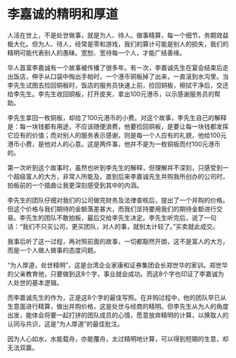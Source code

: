 # 李嘉诚的精明和厚道

人活在世上，不是处世做事，就是为人、待人。做事精算，每一个细节，务期效益极大化。但为人、待人，经常是零和游戏，我们的算计可能是别人的损失，我们的精明可能代表别人的愚昧。宽恕、宽待每一个人，才能广结善缘。 

华人首富李嘉诚有一个故事被传播了很多年。有一次，李嘉诚先生在宴会结束后走出饭店，伸手从口袋中掏出手帕时，一个港币铜板掉了出来，一直滚到水沟里。当李先生试图去捡回铜板时，饭店的服务员快速上前，捡回铜板，擦拭干净后，交还给李先生。李先生收回铜板，打开皮夹，拿出100元港币，以示感谢服务员的帮助。 

李先生拿回一枚铜板，却给了100元港币的小费。对这个故事，李先生自己的解释是：每一块钱都有用途，不应该随便浪费，他要捡回铜板，是要让每一块钱都发挥它应有的价值；而对别人的服务表示感谢，则是每一个人应有的礼貌，他给100元港币小费，是他对人的心意。这是两件事，他并不是为一枚铜板而付100元港币的。 

第一次听到这个故事时，虽然也听到李先生的解释，但理解并不深刻，只感受到一个超级富人的大方，非常人所能及。直到后来李嘉诚先生并购我所创办的公司时，拍板前的一个插曲让我更深刻感受到其中的内涵。 

李先生的团队仔细对我们的公司做完财务及法律查核后，提出了一个并购的价格。但这个价格与我们期待的金额落差甚大，而我们坚持要用我们的期待金额进行交易。李先生的团队不敢拍板，最后交给李先生决定。李先生听完后，说了一句话：“我们不只买公司，更买团队，对人的事，就别太计较了。”买卖就此成交。 

我事后听了这一过程，再对照前面的故事，一切都豁然开朗，这不是富人的大方，而是一个人做人做事的态度问题。 

“为人厚道，处世精明”，这是台湾企业家康和证券集团会长郑世华的家训。郑世华的父亲教育他，只要做到这8个字，事业就会成功。而这8个字也印证了李嘉诚为人处世的基本逻辑。 

而李嘉诚先生的作为，正是这8个字的最佳写照。在并购过程中，他的团队早已从生意面进行精算，做出并购价格，这是处世与经商的精明。但李先生从为人的角度出发，能体会将要一起打拼的团队成员的心情，愿意放弃精明的计算，以换取人的认同与共识，这是“为人厚道”的最佳批注。 

因为人心如水，水能载舟，亦能覆舟，太过精明地计算，可以得到短期的生意，却无法双赢。